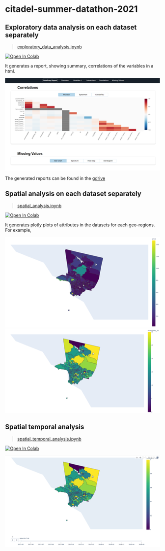 # citadel-summer-datathon-2021
## Exploratory data analysis on each dataset separately
> [exploratory_data_analysis.ipynb](https://github.com/cpwan/citadel-summer-datathon-2021/blob/eda/codes/exploratory_data_analysis.ipynb)

[![Open In Colab](https://colab.research.google.com/assets/colab-badge.svg)](https://colab.research.google.com/drive/1YwCplfq3dOn8x2iYpfkU1oM6Ia5aLKM_?usp=sharing)

It generates a report, showing summary, correlations of the variables in a html.


<img src="https://github.com/cpwan/citadel-summer-datathon-2021/blob/eda/codes/images/report_demo.png" width="800">

The generated reports can be found in the [gdrive](https://drive.google.com/file/d/14Kaa94pgImKf_vOrE66FBQ0QtJITomOF/view?usp=sharing)

## Spatial analysis on each dataset separately
> [spatial_analysis.ipynb](https://github.com/cpwan/citadel-summer-datathon-2021/blob/eda/codes/spatial_analysis.ipynb)

[![Open In Colab](https://colab.research.google.com/assets/colab-badge.svg)](https://colab.research.google.com/drive/1WHvbdt7lmr5uyL7e-ueJ8brUhP7ggyN2?usp=sharing)

It generates plotly plots of attributes in the datasets for each geo-regions.
For example, 

<img src="https://github.com/cpwan/citadel-summer-datathon-2021/blob/eda/codes/images/price.png" width="800">
<img src="https://github.com/cpwan/citadel-summer-datathon-2021/blob/eda/codes/images/avaliability_30.png" width="800">


## Spatial temporal analysis
>[spatial_temporal_analysis.ipynb](https://github.com/cpwan/citadel-summer-datathon-2021/blob/eda/codes/spatial_temporal_analysis.ipynb)

[![Open In Colab](https://colab.research.google.com/assets/colab-badge.svg)](https://colab.research.google.com/drive/1ncr8bH4-NcR38K6lqWKcvV09aQNqkzSw?usp=sharing)

<img src="https://github.com/cpwan/citadel-summer-datathon-2021/blob/eda/codes/images/occupancy_rate.gif" width="800">
